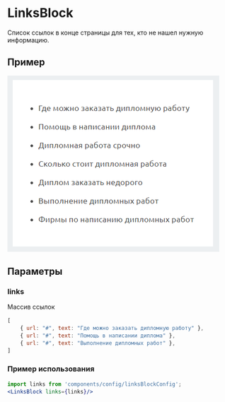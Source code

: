 # LinksBlock


Список ссылок в конце страницы для тех, кто не нашел нужную информацию.

## Пример
![LinksBlock image](./LinksBlock.png)

## Параметры
### links
Массив ссылок
```jsx harmony
[
    { url: "#", text: "Где можно заказать дипломную работу" },
    { url: "#", text: "Помощь в написании диплома" },
    { url: "#", text: "Выполнение дипломных работ" },
]
```

### Пример использования
```jsx harmony
import links from 'components/config/linksBlockConfig';
<LinksBlock links={links}/>
```